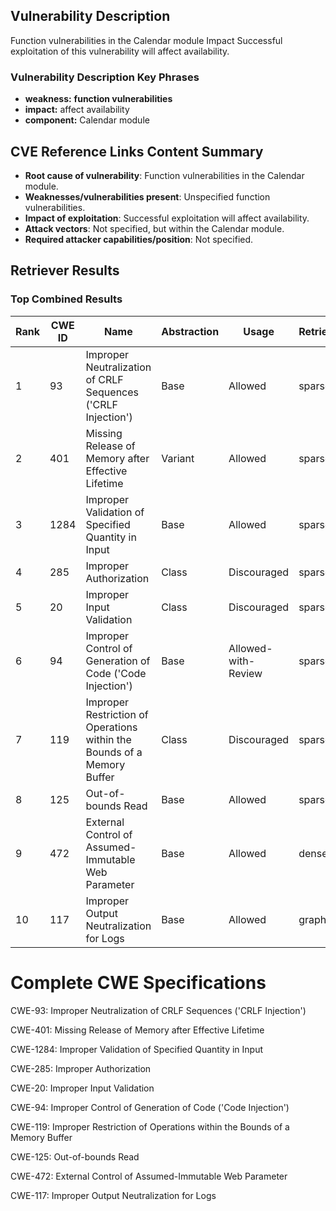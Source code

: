 ## Vulnerability Description
Function vulnerabilities in the Calendar module Impact Successful exploitation of this vulnerability will affect availability.

### Vulnerability Description Key Phrases
- **weakness:** **function vulnerabilities**
- **impact:** affect availability
- **component:** Calendar module

## CVE Reference Links Content Summary
- **Root cause of vulnerability**: Function vulnerabilities in the Calendar module.
- **Weaknesses/vulnerabilities present**: Unspecified function vulnerabilities.
- **Impact of exploitation**: Successful exploitation will affect availability.
- **Attack vectors**: Not specified, but within the Calendar module.
- **Required attacker capabilities/position**: Not specified.

## Retriever Results

### Top Combined Results

| Rank | CWE ID | Name | Abstraction | Usage  | Retrievers | Individual Scores |
|------|--------|------|-------------|-------|------------|-------------------|
| 1 | 93 | Improper Neutralization of CRLF Sequences ('CRLF Injection') | Base | Allowed | sparse | 0.099 |
| 2 | 401 | Missing Release of Memory after Effective Lifetime | Variant | Allowed | sparse | 0.098 |
| 3 | 1284 | Improper Validation of Specified Quantity in Input | Base | Allowed | sparse | 0.095 |
| 4 | 285 | Improper Authorization | Class | Discouraged | sparse | 0.095 |
| 5 | 20 | Improper Input Validation | Class | Discouraged | sparse | 0.094 |
| 6 | 94 | Improper Control of Generation of Code ('Code Injection') | Base | Allowed-with-Review | sparse | 0.093 |
| 7 | 119 | Improper Restriction of Operations within the Bounds of a Memory Buffer | Class | Discouraged | sparse | 0.091 |
| 8 | 125 | Out-of-bounds Read | Base | Allowed | sparse | 0.089 |
| 9 | 472 | External Control of Assumed-Immutable Web Parameter | Base | Allowed | dense | 0.576 |
| 10 | 117 | Improper Output Neutralization for Logs | Base | Allowed | graph | 0.003 |



# Complete CWE Specifications

CWE-93: Improper Neutralization of CRLF Sequences ('CRLF Injection')

CWE-401: Missing Release of Memory after Effective Lifetime

CWE-1284: Improper Validation of Specified Quantity in Input

CWE-285: Improper Authorization

CWE-20: Improper Input Validation

CWE-94: Improper Control of Generation of Code ('Code Injection')

CWE-119: Improper Restriction of Operations within the Bounds of a Memory Buffer

CWE-125: Out-of-bounds Read

CWE-472: External Control of Assumed-Immutable Web Parameter

CWE-117: Improper Output Neutralization for Logs